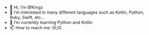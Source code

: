 - 👋 Hi, I’m @Kingz
- 👀 I’m interested in many different languages such as Kotlin, Python, Ruby, Swift, etc...
- 🌱 I’m currently learning Python and Kotlin
- 📫 How to reach me: (0,0)

